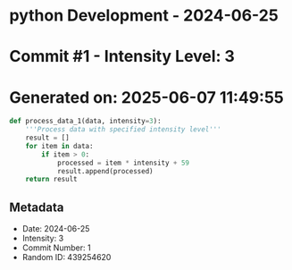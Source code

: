 ﻿# python Development - 2024-06-25
# Commit #1 - Intensity Level: 3
# Generated on: 2025-06-07 11:49:55
```python
def process_data_1(data, intensity=3):
    '''Process data with specified intensity level'''
    result = []
    for item in data:
        if item > 0:
            processed = item * intensity + 59
            result.append(processed)
    return result
```
## Metadata
- Date: 2024-06-25
- Intensity: 3
- Commit Number: 1
- Random ID: 439254620
